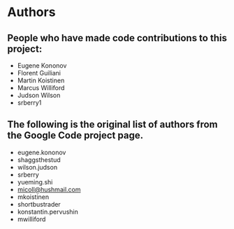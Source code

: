 # Authors

## People who have made code contributions to this project:

* Eugene Kononov
* Florent Guiliani
* Martin Koistinen
* Marcus Williford
* Judson Wilson
* srberry1

## The following is the original list of authors from the Google Code project page.

* eugene.kononov
* shaggsthestud
* wilson.judson
* srberry
* yueming.shi
* micoll@hushmail.com
* mkoistinen
* shortbustrader
* konstantin.pervushin
* mwilliford
